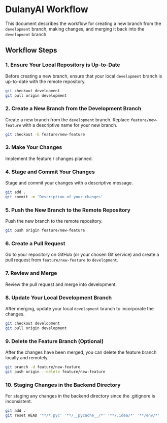 # DulanyAI Workflow

This document describes the workflow for creating a new branch from the `development` branch, making changes, and merging it back into the `development` branch.

## Workflow Steps

### 1. Ensure Your Local Repository is Up-to-Date

Before creating a new branch, ensure that your local `development` branch is up-to-date with the remote repository.

```bash
git checkout development
git pull origin development
```

### 2. Create a New Branch from the Development Branch

Create a new branch from the `development` branch. Replace `feature/new-feature` with a descriptive name for your new branch.

```bash
git checkout -b feature/new-feature
```

### 3. Make Your Changes

Implement the feature / changes planned.

### 4. Stage and Commit Your Changes

Stage and commit your changes with a descriptive message.

```bash
git add .
git commit -m 'Description of your changes'
```

### 5. Push the New Branch to the Remote Repository

Push the new branch to the remote repository.

```bash
git push origin feature/new-feature
```

### 6. Create a Pull Request

Go to your repository on GitHub (or your chosen Git service) and create a pull request from `feature/new-feature` to `development`.

### 7. Review and Merge

Review the pull request and merge into development.

### 8. Update Your Local Development Branch

After merging, update your local `development` branch to incorporate the changes.

```bash
git checkout development
git pull origin development
```

### 9. Delete the Feature Branch (Optional)

After the changes have been merged, you can delete the feature branch locally and remotely.

```bash
git branch -d feature/new-feature
git push origin --delete feature/new-feature
```

### 10. Staging Changes in the Backend Directory

For staging any changes in the backend directory since the .gitignore is inconsistent.

```bash
git add .
git reset HEAD '**/*.pyc' '**/__pycache__/*' '**/.idea/*' '**/env/*'
```
